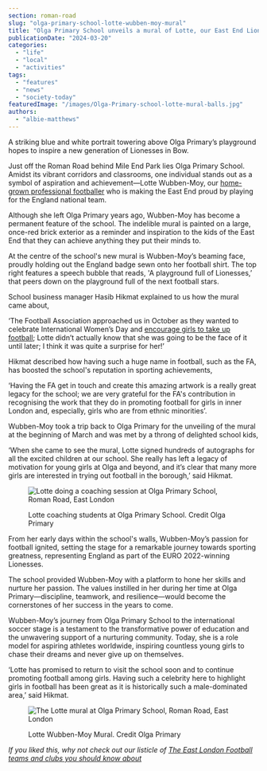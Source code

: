 ```yaml
---
section: roman-road
slug: "olga-primary-school-lotte-wubben-moy-mural"
title: "Olga Primary School unveils a mural of Lotte, our East End Lioness"
publicationDate: "2024-03-20"
categories: 
  - "life"
  - "local"
  - "activities"
tags: 
  - "features"
  - "news"
  - "society-today"
featuredImage: "/images/Olga-Primary-school-lotte-mural-balls.jpg"
authors: 
  - "albie-matthews"
---
```


A striking blue and white portrait towering above Olga Primary’s playground hopes to inspire a new generation of Lionesses in Bow.

Just off the Roman Road behind Mile End Park lies Olga Primary School. Amidst its vibrant corridors and classrooms, one individual stands out as a symbol of aspiration and achievement—Lotte Wubben-Moy, our [home-grown professional footballer](https://romanroadlondon.com/lotte-wubben-moy-footballer-interview/) who is making the East End proud by playing for the England national team.

Although she left Olga Primary years ago, Wubben-Moy has become a permanent feature of the school. The indelible mural is painted on a large, once-red brick exterior as a reminder and inspiration to the kids of the East End that they can achieve anything they put their minds to. 

At the centre of the school's new mural is Wubben-Moy’s beaming face, proudly holding out the England badge sewn onto her football shirt. The top right features a speech bubble that reads, 'A playground full of Lionesses,’ that peers down on the playground full of the next football stars.

School business manager Hasib Hikmat explained to us how the mural came about, 

‘The Football Association approached us in October as they wanted to celebrate International Women’s Day and [encourage girls to take up football](https://www.englandfootball.com/articles/2024/Mar/08/let-girls-play-biggest-ever-football-session-2024-20240703); Lotte didn’t actually know that she was going to be the face of it until later; I think it was quite a surprise for her!’

Hikmat described how having such a huge name in football, such as the FA, has boosted the school's reputation in sporting achievements, 

‘Having the FA get in touch and create this amazing artwork is a really great legacy for the school; we are very grateful for the FA's contribution in recognising the work that they do in promoting football for girls in inner London and, especially, girls who are from ethnic minorities’. 

Wubben-Moy took a trip back to Olga Primary for the unveiling of the mural at the beginning of March and was met by a throng of delighted school kids,

‘When she came to see the mural, Lotte signed hundreds of autographs for all the excited children at our school. She really has left a legacy of motivation for young girls at Olga and beyond, and it’s clear that many more girls are interested in trying out football in the borough,’ said Hikmat.

<figure>

![Lotte doing a coaching session at Olga Primary School, Roman Road, East London](/images/olga-primary-school-lotte-mural-teaching-1024x683.jpg)

<figcaption>

Lotte coaching students at Olga Primary School. Credit Olga Primary

</figcaption>

</figure>

From her early days within the school's walls, Wubben-Moy’s passion for football ignited, setting the stage for a remarkable journey towards sporting greatness, representing England as part of the EURO 2022-winning Lionesses.

The school provided Wubben-Moy with a platform to hone her skills and nurture her passion. The values instilled in her during her time at Olga Primary—discipline, teamwork, and resilience—would become the cornerstones of her success in the years to come.

Wubben-Moy’s journey from Olga Primary School to the international soccer stage is a testament to the transformative power of education and the unwavering support of a nurturing community. Today, she is a role model for aspiring athletes worldwide, inspiring countless young girls to chase their dreams and never give up on themselves.

‘Lotte has promised to return to visit the school soon and to continue promoting football among girls. Having such a celebrity here to highlight girls in football has been great as it is historically such a male-dominated area,’ said Hikmat.

<figure>

![The Lotte mural at Olga Primary School, Roman Road, East London](/images/olga-primary-school-lotte-mural-1024x682.jpg)

<figcaption>

Lotte Wubben-Moy Mural. Credit Olga Primary

</figcaption>

</figure>

_If you liked this, why not check out our listicle of_ [_The East London Football teams and clubs you should know about_](https://romanroadlondon.com/east-london-football-teams/)


